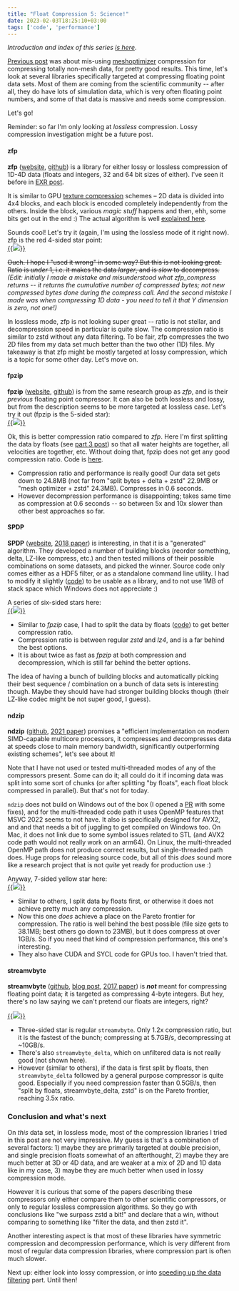 ```yaml
---
title: "Float Compression 5: Science!"
date: 2023-02-03T18:25:10+03:00
tags: ['code', 'performance']
---
```


*Introduction and index of this series [is here](/blog/2023/01/29/Float-Compression-0-Intro/)*.

[Previous post](/blog/2023/02/02/Float-Compression-4-Mesh-Optimizer/) was about mis-using [meshoptimizer](https://github.com/zeux/meshoptimizer)
compression for compressing totally non-mesh data, for pretty good results. This time, let's look at several libraries specifically targeted
at compressing floating point data sets. Most of them are coming from the scientific community -- after all, they do have lots of simulation
data, which is very often floating point numbers, and some of that data is massive and needs some compression.

Let's go!

Reminder: so far I'm only looking at *lossless* compression. Lossy compression investigation might be a future post.

#### zfp

**zfp** ([website](http://zfp.llnl.gov/), [github](https://github.com/LLNL/zfp)) is a library for either lossy or lossless compression
of 1D-4D data (floats and integers, 32 and 64 bit sizes of either). I've seen it before in [EXR post](http://localhost:1313/blog/2021/08/27/EXR-Filtering-and-ZFP/).

It is similar to GPU [texture compression](/blog/2020/12/08/Texture-Compression-in-2020/) schemes – 2D data is divided
into 4x4 blocks, and each block is encoded completely independently from the others. Inside the block, various
*magic stuff* happens and then, ehh, some bits get out in the end :) The actual algorithm is well
[explained here](https://zfp.readthedocs.io/en/release1.0.0/algorithm.html).

Sounds cool! Let's try it (again, I'm using the lossless mode of it right now). zfp is the red 4-sided star point: \
[{{<img src="/img/blog/2023/float-compr/05-float-compt-a-zfp.png">}}](/img/blog/2023/float-compr/05-float-compt-a-zfp.html)

~~Ouch. I hope I "used it wrong" in some way? But this is not looking great. Ratio is *under* 1, i.e. it makes the data *larger*, and
is *slow* to decompress.~~ *(Edit: initially I made a mistake and misunderstood what zfp_compress returns -- it returns the
cumulative number of compressed bytes; not new compressed bytes done during the compress call. And the second mistake I
made was when compressing 1D data - you need to tell it that Y dimension is zero, not one!)*

In lossless mode, zfp is not looking super great -- ratio is not stellar, and decompression speed in particular is quite slow.
The compression ratio is similar to zstd without any data filtering. To be fair, zfp compresses the two 2D files from my data
set much better than the two other (1D) files. My takeaway is that zfp might be mostly targeted at lossy compression, which
is a topic for some other day. Let's move on.

#### fpzip

**fpzip** ([website](http://fpzip.llnl.gov/), [github](https://github.com/LLNL/fpzip)) is from the same research group as *zfp*,
and is their *previous* floating point compressor. It can also be both lossless and lossy, but from the description seems to
be more targeted at lossless case. Let's try it out (fpzip is the 5-sided star): \
[{{<img src="/img/blog/2023/float-compr/05-float-compt-b-fpzip.png">}}](/img/blog/2023/float-compr/05-float-compt-b-fpzip.html)

Ok, this is better compression ratio compared to *zfp*. Here I'm first splitting the data by floats (see
[part 3 post](/blog/2023/02/01/Float-Compression-3-Filters/)) so that all water heights are together, all velocities are together, etc.
Without doing that, fpzip does not get any good compression ratio. Code is [here](https://github.com/aras-p/float_compr_tester/blob/9f99468/src/compressors.cpp#L462).

* Compression ratio and performance is really good! Our data set gets down to 24.8MB (not far from "split bytes + delta + zstd" 22.9MB or
  "mesh optimizer + zstd" 24.3MB). Compresses in 0.6 seconds.
* However decompression performance is disappointing; takes same time as compression at 0.6 seconds -- so between 5x and 10x slower than other
  best approaches so far.

#### SPDP

**SPDP** ([website](https://userweb.cs.txstate.edu/~burtscher/research/SPDPcompressor/), [2018 paper](http://cs.txstate.edu/~mb92/papers/dcc18.pdf))
is interesting, in that it is a "generated" algorithm. They developed a number of building blocks (reorder something, delta, LZ-like compress, etc.)
and then tested millions of their possible combinations on some datasets, and picked the winner. Source code only comes either as a HDF5 filter,
or as a standalone command line utility. I had to modify it slightly ([code](https://github.com/aras-p/float_compr_tester/tree/9f9946846/libs/spdp))
to be usable as a library, and to not use 1MB of stack space which Windows does not appreciate :)

A series of six-sided stars here: \
[{{<img src="/img/blog/2023/float-compr/05-float-compt-c-spdp.png">}}](/img/blog/2023/float-compr/05-float-compt-c-spdp.html)

* Similar to *fpzip* case, I had to split the data by floats ([code](https://github.com/aras-p/float_compr_tester/blob/9f99468/src/compressors.cpp#L592))
  to get better compression ratio.
* Compression ratio is between regular *zstd* and *lz4*, and is a far behind the best options.
* It is about twice as fast as *fpzip* at both compression and decompression, which is still far behind the better options.

The idea of having a bunch of building blocks and automatically picking their best sequence / combination on a bunch of data sets is interesting though.
Maybe they should have had stronger building blocks though (their LZ-like codec might be not super good, I guess).

#### ndzip

**ndzip** ([github](https://github.com/celerity/ndzip),
[2021 paper](https://dps.uibk.ac.at/~fabian/publications/2021-ndzip-a-high-throughput-parallel-lossless-compressor-for-scientific-data.pdf)) promises a
"efficient implementation on modern SIMD-capable multicore processors, it compresses and decompresses data at speeds close to main memory bandwidth,
significantly outperforming existing schemes", let's see about it!

Note that I have not used or tested multi-threaded modes of any of the compressors present. Some can do it; all could do it if incoming data was split into
some sort of chunks (or after splitting "by floats", each float block compressed in parallel). But that's not for today.

`ndzip` does not build on Windows out of the box (I opened a [PR](https://github.com/celerity/ndzip/pull/7) with some fixes), and for the multi-threaded
code path it uses OpenMP features that MSVC 2022 seems to not have. It also is specifically designed for AVX2, and and that needs a bit of juggling to
get compiled on Windows too. On Mac, it does not link due to some symbol issues related to STL (and AVX2 code path would not really work on an arm64).
On Linux, the multi-threaded OpenMP path does not produce correct results, but single-threaded path does. Huge props for releasing source code, but all of
this *does* sound more like a research project that is not *quite* yet ready for production use :)

Anyway, 7-sided yellow star here: \
[{{<img src="/img/blog/2023/float-compr/05-float-compt-d-ndzip.png">}}](/img/blog/2023/float-compr/05-float-compt-d-ndzip.html)

* Similar to others, I split data by floats first, or otherwise it does not achieve pretty much any compression.
* Now this one *does* achieve a place on the Pareto frontier for compression. The ratio is well behind the best possible (file size gets to 38.1MB; best others
  go down to 23MB), but it does compress at over 1GB/s. So if you need that kind of compression performance, this one's interesting.
* They also have CUDA and SYCL code for GPUs too. I haven't tried that.

#### streamvbyte

**streamvbyte** ([github](https://github.com/lemire/streamvbyte),
[blog post](https://lemire.me/blog/2017/09/27/stream-vbyte-breaking-new-speed-records-for-integer-compression/),
[2017 paper](https://arxiv.org/abs/1709.08990)) is ***not*** meant for compressing floating point data; it is targeted as compressing 4-byte integers.
But hey, there's no law saying we can't pretend our floats are integers, right?

[{{<img src="/img/blog/2023/float-compr/05-float-compt-e-streamvbyte.png">}}](/img/blog/2023/float-compr/05-float-compt-e-streamvbyte.html)

* Three-sided star is regular `streamvbyte`. Only 1.2x compression ratio, but it is the fastest of the bunch; compressing at 5.7GB/s, decompressing at \~10GB/s.
* There's also `streamvbyte_delta`, which on unfiltered data is not really good (not shown here).
* However (similar to others), if the data is first split by floats, then `streamvbyte_delta` followed by a general purpose compressor is quite good. Especially
  if you need compression faster than 0.5GB/s, then "split by floats, streamvbyte_delta, zstd" is on the Pareto frontier, reaching 3.5x ratio.

### Conclusion and what's next

On *this* data set, in lossless mode, most of the compression libraries I tried in this post are not very impressive. My guess is that's a combination of
several factors: 1) maybe they are primarily targeted at double precision, and single precision floats somewhat of an afterthought, 2) maybe they are much
better at 3D or 4D data, and are weaker at a mix of 2D and 1D data like in my case, 3) maybe they are much better when used in lossy compression mode.

However it is curious that some of the papers describing these compressors only either compare them to other scientific compressors, or only to regular
lossless compression algorithms. So they go with conclusions like "we surpass zstd a bit!" and declare that a win, without comparing to something like
"filter the data, and then zstd it".

Another interesting aspect is that most of these libraries have symmetric compression and decompression performance, which is very different from
most of regular data compression libraries, where compression part is often much slower.

Next up: either look into lossy compression, or into [speeding up the data filtering](/blog/2023/02/18/Float-Compression-6-Filtering-Optimization/)
part. Until then!
